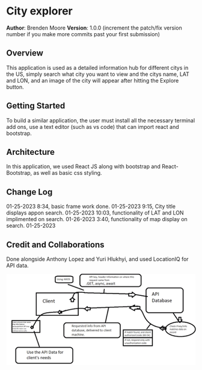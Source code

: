 # City explorer

**Author**: Brenden Moore
**Version**: 1.0.0 (increment the patch/fix version number if you make more commits past your first submission)

## Overview

This application is used as a detailed information hub for different citys in the US, simply search what city you want to view and the citys name, LAT and LON, and an image of the city will appear after hitting the Explore button.

## Getting Started

To build a similar application, the user must install all the necessary terminal add ons, use a text editor (such as vs code) that can import react and bootstrap.

## Architecture

In this application, we used React JS along with bootstrap and React-Bootstrap, as well as basic css styling.

## Change Log

01-25-2023 8:34, basic frame work done.
01-25-2023 9:15, City title displays appon search.
01-25-2023 10:03, functionality of LAT and LON implimented on search.
01-26-2023 3:40, functionality of map display on search.
01-25-2023

## Credit and Collaborations

Done alongside Anthony Lopez and Yuri Hlukhyi, and used LocationIQ for API data.

![Client to server process](./imgs/client-server-process.png)
